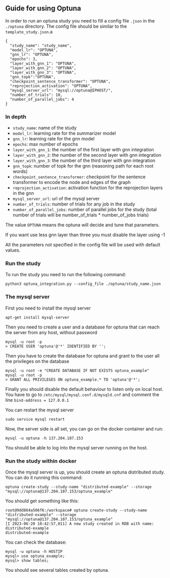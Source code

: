 ## Guide for using Optuna

In order to run an optuna study you need to fill a config file `.json` in the `./optuna` directory.
The config file should be similar to the `template_study.json`.a

```
{
  "study_name": "study_name",
  "model_lr": "OPTUNA",
  "gnn_lr": "OPTUNA",
  "epochs": 3,
  "layer_with_gnn_1": "OPTUNA",
  "layer_with_gnn_2": "OPTUNA",
  "layer_with_gnn_3": "OPTUNA",
  "gnn_topk":"OPTUNA",
  "checkpoint_sentence_transformer": "OPTUNA",
  "reprojection_activation": "OPTUNA",
  "mysql_server_url": "mysql://optuna@IPHOST/",
  "number_of_trials": 10,
  "number_of_parallel_jobs": 4
}
```

### In depth

* `study_name`: name of the study
* `model_lr`: learning rate for the summarizer model
* `gnn_lr`: learning rate for the gnn model
* `epochs`: max number of epochs
* `layer_with_gnn_1`: the number of the first layer with gnn integration
* `layer_with_gnn_2`: the number of the second layer with gnn integration
* `layer_with_gnn_3`: the number of the third layer with gnn integration
* `gnn_topk`: number of topk for the gnn (reasoning path for each root words)
* `checkpoint_sentence_transformer`: checkpoint for the sentence transformer to encode the node and edges of the graph
* `reprojection_activation`: activation function for the reprojection layers in the gnn
* `mysql_server_url`: url of the mysql server
* `number_of_trials`: number of trials for any job in the study
* `number_of_parallel_jobs`: number of parallel jobs for the study (total number of trials will be number_of_trials * number_of_jobs trials)

The value `OPTUNA` means the optuna will decide and tune that parameters.

If you want use less gnn layer than three you must disable the layer using -1

All the parameters not specified in the config file will be used with default values.


### Run the study

To run the study you need to run the following command:

```
python3 optuna_integration.py --config_file ./optuna/study_name.json
```


### The mysql server

First you need to install the mysql server
```
apt-get install mysql-server
```

Then you need to create a user and a database for optuna that can reach the server from any host, without password
```
mysql -u root -p
> CREATE USER 'optuna'@'*' IDENTIFIED BY '';
```

Then you have to create the database for optuna and grant to the user all the privileges on the database
```
mysql -u root -e "CREATE DATABASE IF NOT EXISTS optuna_example"
mysql -u root -p
> GRANT ALL PRIVILEGES ON optuna_example.* TO 'optuna'@'*';
```

Finally you should disable the default behaviour to listen only on local host.
You have to go to `/etc/mysql/mysql.conf.d/mysqld.cnf` and comment the line `bind-address = 127.0.0.1`

You can restart the mysql server
```
sudo service mysql restart
```

Now, the server side is all set, you can go on the docker container and run:
```
mysql -u optuna -h 137.204.107.153
```

You should be able to log into the mysql server running on the host.

### Run the study within docker

Once the mysql server is up, you should create an optuna distributed study. You can do it running this command:
```
optuna create-study --study-name "distributed-example" --storage "mysql://optuna@137.204.107.153/optuna_example"
```

You should get something like this:
```
root@9dd864a506f6:/workspace# optuna create-study --study-name "distributed-example" --storage "mysql://optuna@137.204.107.153/optuna_example"
[I 2023-06-20 10:42:57,011] A new study created in RDB with name: distributed-example
distributed-example
```

You can check the database:
```
mysql -u optuna -h HOSTIP
mysql> use optuna_example;
mysql> show tables;
```

You should see several tables created by optuna.
